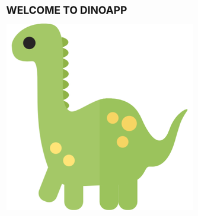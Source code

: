 # WELCOME TO DINOAPP
![Image text](https://github.com/AdalCat/DinoAPP/blob/main/src/components/favicon.png)